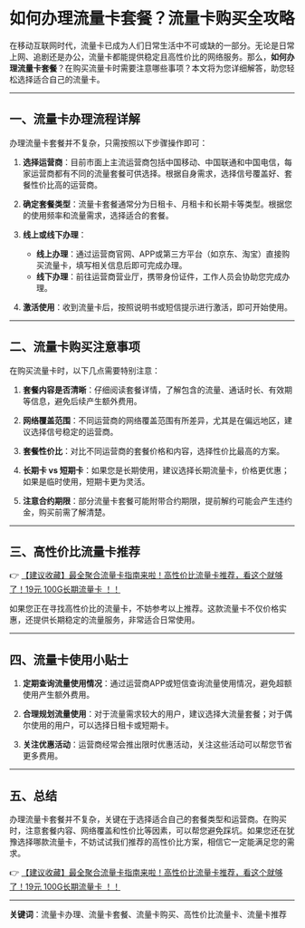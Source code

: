 # 如何办理流量卡套餐？流量卡购买全攻略

在移动互联网时代，流量卡已成为人们日常生活中不可或缺的一部分。无论是日常上网、追剧还是办公，流量卡都能提供稳定且高性价比的网络服务。那么，**如何办理流量卡套餐**？在购买流量卡时需要注意哪些事项？本文将为您详细解答，助您轻松选择适合自己的流量卡。

---

## 一、流量卡办理流程详解

办理流量卡套餐并不复杂，只需按照以下步骤操作即可：

1. **选择运营商**：目前市面上主流运营商包括中国移动、中国联通和中国电信，每家运营商都有不同的流量套餐可供选择。根据自身需求，选择信号覆盖好、套餐性价比高的运营商。
   
2. **确定套餐类型**：流量卡套餐通常分为日租卡、月租卡和长期卡等类型。根据您的使用频率和流量需求，选择适合的套餐。

3. **线上或线下办理**：
   - **线上办理**：通过运营商官网、APP或第三方平台（如京东、淘宝）直接购买流量卡，填写相关信息后即可完成办理。
   - **线下办理**：前往运营商营业厅，携带身份证件，工作人员会协助您完成办理。

4. **激活使用**：收到流量卡后，按照说明书或短信提示进行激活，即可开始使用。

---

## 二、流量卡购买注意事项

在购买流量卡时，以下几点需要特别注意：

1. **套餐内容是否清晰**：仔细阅读套餐详情，了解包含的流量、通话时长、有效期等信息，避免后续产生额外费用。

2. **网络覆盖范围**：不同运营商的网络覆盖范围有所差异，尤其是在偏远地区，建议选择信号稳定的运营商。

3. **套餐性价比**：对比不同运营商的套餐价格和内容，选择性价比最高的方案。

4. **长期卡 vs 短期卡**：如果您是长期使用，建议选择长期流量卡，价格更优惠；如果是临时使用，短期卡更为灵活。

5. **注意合约期限**：部分流量卡套餐可能附带合约期限，提前解约可能会产生违约金，购买前需了解清楚。

---

## 三、高性价比流量卡推荐

👉 [【建议收藏】最全聚合流量卡指南来啦！高性价比流量卡推荐，看这个就够了！19元 100G长期流量卡 ！！](https://bit.ly/Liuliangka)

如果您正在寻找高性价比的流量卡，不妨参考以上推荐。这款流量卡不仅价格实惠，还提供长期稳定的流量服务，非常适合日常使用。

---

## 四、流量卡使用小贴士

1. **定期查询流量使用情况**：通过运营商APP或短信查询流量使用情况，避免超额使用产生额外费用。
   
2. **合理规划流量使用**：对于流量需求较大的用户，建议选择大流量套餐；对于偶尔使用的用户，可以选择日租卡或短期卡。

3. **关注优惠活动**：运营商经常会推出限时优惠活动，关注这些活动可以帮您节省更多费用。

---

## 五、总结

办理流量卡套餐并不复杂，关键在于选择适合自己的套餐类型和运营商。在购买时，注意套餐内容、网络覆盖和性价比等因素，可以帮您避免踩坑。如果您还在犹豫选择哪款流量卡，不妨试试我们推荐的高性价比方案，相信它一定能满足您的需求。

👉 [【建议收藏】最全聚合流量卡指南来啦！高性价比流量卡推荐，看这个就够了！19元 100G长期流量卡 ！！](https://bit.ly/Liuliangka)

---

**关键词**：流量卡办理、流量卡套餐、流量卡购买、高性价比流量卡、流量卡推荐